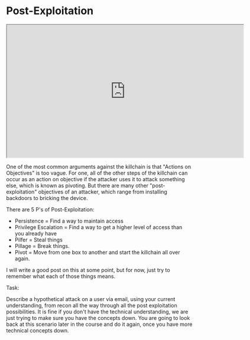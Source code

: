 # Post-Exploitation

<iframe allowfullscreen height="360" src="https://www.youtube.com/embed/PxBRyKpMa2I?wmode=opaque" width="640"></iframe>  

One of the most common arguments against the killchain is that "Actions
on Objectives" is too vague. For one, all of the other steps of the
killchain can occur as an action on objective if the attacker uses it to
attack something else, which is known as pivoting. But there are many
other "post-exploitation" objectives of an attacker, which range from
installing backdoors to bricking the device.

There are 5 P's of Post-Exploitation:

-   Persistence = Find a way to maintain access
-   Privilege Escalation = Find a way to get a higher level of access
    than you already have
-   Pilfer = Steal things
-   Pillage = Break things.
-   Pivot = Move from one box to another and start the killchain all
    over again.

I will write a good post on this at some point, but for now, just try to
remember what each of those things means.

Task:

Describe a hypothetical attack on a user via email, using your current
understanding, from recon all the way through all the post exploitation
possibilities. It is fine if you don't have the technical understanding,
we are just trying to make sure you have the concepts down. You are
going to look back at this scenario later in the course and do it again,
once you have more technical concepts down.
